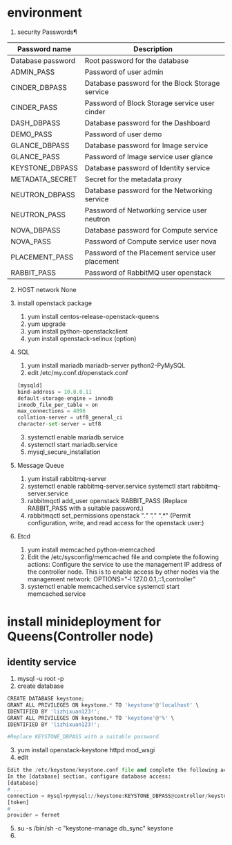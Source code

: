 # environment

1. security
Passwords¶

|Password name	    |   Description|
|-------------------|--------------|
|Database password           	|Root password for the database|
|ADMIN_PASS	                    |Password of user admin|
|CINDER_DBPASS	                |Database password for the Block Storage service
|CINDER_PASS	                  |  Password of Block Storage service user cinder|
|DASH_DBPASS	                 |   Database password for the Dashboard|
|DEMO_PASS	                    |Password of user demo|
|GLANCE_DBPASS	                |Database password for Image service|
|GLANCE_PASS	                   | Password of Image service user glance|
|KEYSTONE_DBPASS	              |  Database password of Identity service|
|METADATA_SECRET	             |   Secret for the metadata proxy|
|NEUTRON_DBPASS	                |Database password for the Networking service|
|NEUTRON_PASS	                |Password of Networking service user neutron|
|NOVA_DBPASS	                 |   Database password for Compute service|
|NOVA_PASS	                    |Password of Compute service user nova|
|PLACEMENT_PASS	                |Password of the Placement service user placement|
|RABBIT_PASS	                   | Password of RabbitMQ user openstack|

2. HOST network None

3. install openstack package
    1. yum install centos-release-openstack-queens
    2. yum upgrade
    3. yum install python-openstackclient
    4. yum install openstack-selinux (option)

4. SQL
    1. yum install mariadb mariadb-server python2-PyMySQL
    2. edit /etc/my.conf.d/openstack.conf
    ```python
    [mysqld]
    bind-address = 10.0.0.11
    default-storage-engine = innodb
    innodb_file_per_table = on
    max_connections = 4096
    collation-server = utf8_general_ci
    character-set-server = utf8
    ```
    3. systemctl enable mariadb.service
    4. systemctl start mariadb.service
    5. mysql_secure_installation

5. Message Queue
    1. yum install rabbitmq-server
    2.  systemctl enable rabbitmq-server.service
        systemctl start rabbitmq-server.service
    3. rabbitmqctl add_user openstack RABBIT_PASS  (Replace RABBIT_PASS with a suitable password.)
    4. rabbitmqctl set_permissions openstack ".*" ".*" ".*" (Permit configuration, write, and read access for the openstack user:)

6. Etcd
    1. yum install memcached python-memcached
    2. Edit the /etc/sysconfig/memcached file and complete the following actions:
    Configure the service to use the management IP address of the controller node. This is to enable access by other nodes via the management network:
    OPTIONS="-l 127.0.0.1,::1,controller"
    3. systemctl enable memcached.service
        systemctl start memcached.service

# install minideployment for Queens(Controller node)

## identity service
1. mysql -u root -p
2. create database
```python
CREATE DATABASE keystone;
GRANT ALL PRIVILEGES ON keystone.* TO 'keystone'@'localhost' \
IDENTIFIED BY 'lizhixuan123!';
GRANT ALL PRIVILEGES ON keystone.* TO 'keystone'@'%' \
IDENTIFIED BY 'lizhixuan123!';

#Replace KEYSTONE_DBPASS with a suitable password.
```
3. yum install openstack-keystone httpd mod_wsgi
4. edit
```python
Edit the /etc/keystone/keystone.conf file and complete the following actions:
In the [database] section, configure database access:
[database]
# ...
connection = mysql+pymysql://keystone:KEYSTONE_DBPASS@controller/keystone
[token]
# ...
provider = fernet
```
5. su -s /bin/sh -c "keystone-manage db_sync" keystone
6. 
